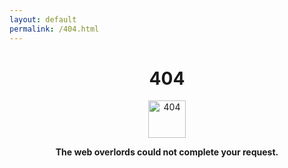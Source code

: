 ```yaml
---
layout: default
permalink: /404.html
---
```


# <center> 404 <center>
<center><img src="https://i.ya-webdesign.com/images/flashlight-transparent-animated.gif" alt="404" width="60"/><center>
<center><p><strong> The web overlords could not complete your request. </strong> </p></center>
